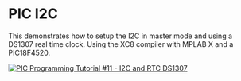# PIC I2C
This demonstrates how to setup the I2C in master mode and using a DS1307 real time clock. Using the XC8 compiler with MPLAB X and a PIC18F4520.

[![PIC Programming Tutorial #11 - I2C and RTC DS1307](https://img.youtube.com/vi/tu4vGNo6mvc/0.jpg)](https://www.youtube.com/watch?v=tu4vGNo6mvc "PIC Programming Tutorial #11 - I2C and RTC DS1307")



















